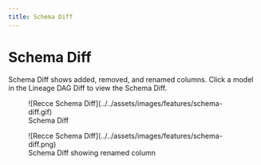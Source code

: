 ```yaml
---
title: Schema Diff
---
```


# Schema Diff

Schema Diff shows added, removed, and renamed columns. Click a model in the Lineage DAG Diff to view the Schema Diff.

<figure markdown>
  ![Recce Schema Diff](../../assets/images/features/schema-diff.gif)
  <figcaption>Schema Diff</figcaption>
</figure>


<figure markdown>
  ![Recce Schema Diff](../../assets/images/features/schema-diff.png)
  <figcaption>Schema Diff showing renamed column</figcaption>
</figure>


